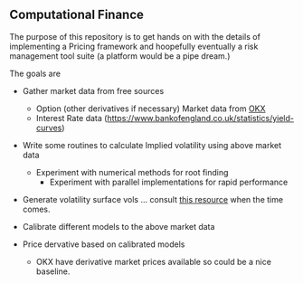 ## Computational Finance
The purpose of this repository is to get hands on with the details of implementing a Pricing framework and hoopefully eventually a risk management tool suite (a platform would be a pipe dream.)

The goals are 
- Gather market data from free sources
    - Option (other derivatives if necessary) Market data from [OKX](https://www.okx.com/docs-v5/en/#public-data)
    - Interest Rate data (https://www.bankofengland.co.uk/statistics/yield-curves)

- Write some routines to calculate Implied volatility using above market data
    - Experiment with numerical methods for root finding
        - Experiment with parallel implementations for rapid performance
    
- Generate volatility surface vols ... consult [this resource](https://tsimagine.com/insights/thinking-about-building-a-volatility-surface-think-again/) when the time comes.
    
- Calibrate different models to the above market data

- Price dervative based on calibrated models
    - OKX have derivative market prices available so could be a nice baseline. 